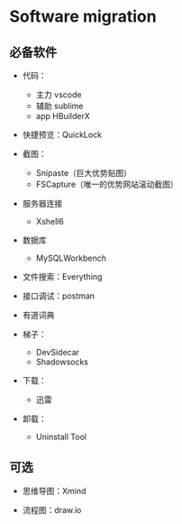 # Software migration

## 必备软件

- 代码：
  - 主力 vscode
  - 辅助 sublime
  - app HBuilderX

- 快捷预览：QuickLock

- 截图：

  - Snipaste（巨大优势贴图）
  - FSCapture（唯一的优势网站滚动截图）

- 服务器连接

  - Xshell6

- 数据库

  - MySQLWorkbench

- 文件搜索：Everything

- 接口调试：postman

- 有道词典

- 梯子：

  - DevSidecar
  - Shadowsocks

- 下载：

  - 迅雷

- 卸载：

  - Uninstall Tool

## 可选

- 思维导图：Xmind

- 流程图：draw.io
